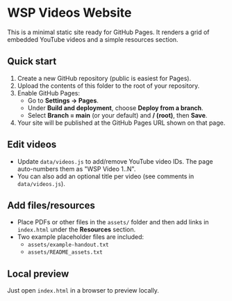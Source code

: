 # WSP Videos Website

This is a minimal static site ready for GitHub Pages. It renders a grid of embedded YouTube videos and a simple resources section.

## Quick start

1. Create a new GitHub repository (public is easiest for Pages).
2. Upload the contents of this folder to the root of your repository.
3. Enable GitHub Pages:
   - Go to **Settings → Pages**.
   - Under **Build and deployment**, choose **Deploy from a branch**.
   - Select **Branch = main** (or your default) and **/ (root)**, then **Save**.
4. Your site will be published at the GitHub Pages URL shown on that page.

## Edit videos

- Update `data/videos.js` to add/remove YouTube video IDs. The page auto-numbers them as "WSP Video 1..N".
- You can also add an optional title per video (see comments in `data/videos.js`).

## Add files/resources

- Place PDFs or other files in the `assets/` folder and then add links in `index.html` under the **Resources** section.
- Two example placeholder files are included:
  - `assets/example-handout.txt`
  - `assets/README_assets.txt`

## Local preview

Just open `index.html` in a browser to preview locally.
